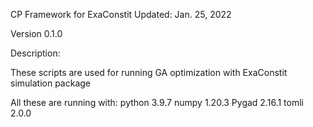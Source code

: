 CP Framework for ExaConstit
Updated: Jan. 25, 2022

Version 0.1.0

Description:

These scripts are used for running GA optimization with ExaConstit simulation package

All these are running with:
python 3.9.7
numpy 1.20.3
Pygad 2.16.1
tomli 2.0.0

